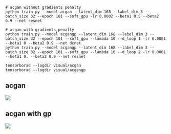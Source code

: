 ```shell script
# acgan without gradients penalty
python train.py --model acgan --latent_dim 168 --label_dim 3 --batch_size 32 --epoch 101 --soft_gpu -lr 0.0002 --beta1 0.5 --beta2 0.9 --net resnet

# acgan with gradients penalty
python train.py --model acgangp --latent_dim 168 --label_dim 3 --batch_size 32 --epoch 101 --soft_gpu --lambda 10 --d_loop 1 -lr 0.0001 --beta1 0 --beta2 0.9 --net dcnet
python train.py --model acgangp --latent_dim 168 --label_dim 3 --batch_size 32 --epoch 101 --soft_gpu --lambda 10 --d_loop 2 -lr 0.0001 --beta1 0. --beta2 0.9 --net resnet 
```

```shell script
tensorborad --logdir visual/acgan
tensorborad --logdir visual/acgangp
```

## acgan
![](demo/acgan-ep-200.png)

## acgan with gp
![](demo/ep-190.png)
